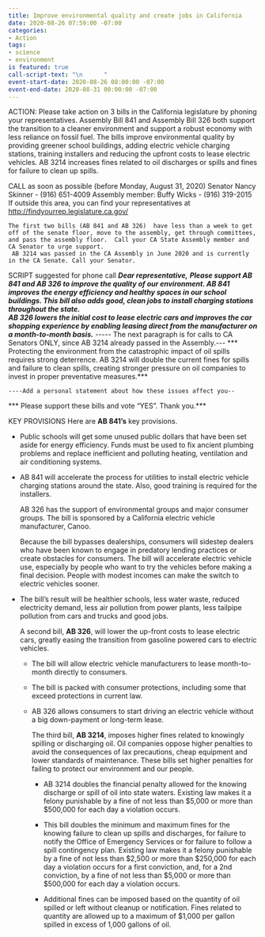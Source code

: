 ```yaml
---
title: Improve environmental quality and create jobs in California
date: 2020-08-26 07:59:00 -07:00
categories:
- Action
tags:
- science
- environment
is featured: true
call-script-text: "\n      "
event-start-date: 2020-08-26 08:00:00 -07:00
event-end-date: 2020-08-31 00:00:00 -07:00
---
```


ACTION: Please take action on 3 bills in the California legislature by phoning your representatives.   Assembly Bill 841 and Assembly Bill 326  both support the transition to a cleaner environment and support a robust economy with less reliance on fossil fuel.  The bills improve environmental quality by providing greener school buildings, adding electric vehicle charging stations, training installers and reducing the upfront costs to lease electric vehicles.  AB 3214  increases fines related to oil discharges or spills and fines for failure to clean up spills.

CALL as soon as possible (before Monday, August 31, 2020)
Senator Nancy Skinner - (916) 651-4009
Assembly member: Buffy Wicks - (916) 319-2015
If outside this area, you can find your representatives at http://findyourrep.legislature.ca.gov/

    The first two bills (AB 841 and AB 326)  have less than a week to get off of the senate floor, move to the assembly, get through committees, and pass the assembly floor.  Call your CA State Assembly member and CA Senator to urge support. 
     AB 3214 was passed in the CA Assembly in June 2020 and is currently in the CA Senate. Call your Senator.

SCRIPT suggested for phone call
***Dear representative,***
***Please support AB 841 and AB 326 to improve the quality of our environment. AB 841 improves the energy efficiency and healthy spaces in our school buildings. This bill also adds good, clean jobs to install charging stations throughout the state.***\
***AB 326 lowers the initial cost to lease electric cars and improves the car shopping experience by enabling leasing direct from the manufacturer on a month-to-month basis.***
----- The next paragraph is for calls to CA Senators ONLY, since AB 3214 already passed in the Assembly.---          \*\*\* Protecting the environment from the catastrophic impact of oil spills requires strong deterrence. AB 3214 will double the current fines for spills and failure to clean spills, creating stronger pressure on oil companies to invest in proper preventative measures.\*\*\*

    ----Add a personal statement about how these issues affect you--

\*\*\*    Please support these bills and vote “YES”. Thank you.\*\*\*

KEY PROVISIONS
Here are **AB 841’s** key provisions.

* Public schools will get some unused public dollars that have been set aside for energy efficiency.  Funds must be used to fix ancient plumbing problems and replace inefficient and polluting heating, ventilation and air conditioning systems.

* AB 841 will accelerate the process for utilities to install electric vehicle charging stations around the state.  Also, good training is required for the installers.

  AB 326 has the support of environmental groups and major consumer groups.  The bill is sponsored by a California electric vehicle manufacturer, Canoo.

  Because the bill bypasses dealerships, consumers will sidestep dealers who have been known to engage in predatory lending practices or create obstacles for consumers.  The bill will accelerate electric vehicle use, especially by people who want to try the vehicles before making a final decision. People with modest incomes can make the switch to electric vehicles sooner.

* The bill’s result will be healthier schools, less water waste, reduced electricity demand, less air pollution from power plants, less tailpipe pollution from cars and trucks and good jobs.

  A second bill, **AB 326**,  will lower the up-front costs to lease electric cars, greatly easing the transition from gasoline powered cars to electric vehicles.

  * The bill will allow electric vehicle manufacturers to lease month-to-month directly to consumers.

  * The bill is packed with consumer protections, including some that exceed protections in current law.

  * AB 326 allows consumers to start driving an electric vehicle without a big down-payment or long-term lease.

    The third bill, **AB 3214**, imposes higher fines related to knowingly spilling or discharging oil. Oil companies oppose higher penalties to avoid the consequences of lax precautions, cheap equipment and lower standards of maintenance.  These bills set higher penalties for failing to protect our environment and our people.

    * AB 3214 doubles the financial penalty allowed for the knowing discharge or spill of oil into state waters.  Existing law makes it a felony punishable by a fine of not less than $5,000 or more than $500,000 for each day a violation occurs.

    * This bill doubles the minimum and maximum fines for the knowing failure to clean up spills and discharges, for failure to notify the Office of Emergency Services or for failure to follow a spill contingency plan.  Existing law makes it a felony punishable by a fine of not less than $2,500 or more than $250,000 for each day a violation occurs for a first conviction, and, for a 2nd conviction, by a fine of not less than $5,000 or more than $500,000 for each day a violation occurs.

    * Additional fines can be imposed based on the quantity of oil spilled or left without cleanup or notification. Fines related to quantity are allowed up to a maximum of $1,000 per gallon spilled in excess of 1,000 gallons of oil.